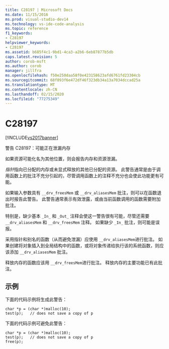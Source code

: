 ```yaml
---
title: C28197 | Microsoft Docs
ms.date: 11/15/2016
ms.prod: visual-studio-dev14
ms.technology: vs-ide-code-analysis
ms.topic: reference
f1_keywords:
- C28197
helpviewer_keywords:
- C28197
ms.assetid: b685f4c1-9bd1-4ca3-a2b6-6eb87877b5db
caps.latest.revision: 5
author: corob-msft
ms.author: corob
manager: jillfra
ms.openlocfilehash: f50e250daa58f0e423158623afd6761fd23304cb
ms.sourcegitcommit: 68f893f6e472df46f323db34a13a7034dccad25a
ms.translationtype: MT
ms.contentlocale: zh-CN
ms.lasthandoff: 02/15/2020
ms.locfileid: "77275349"
---
```

# <a name="c28197"></a>C28197
[!INCLUDE[vs2017banner](../includes/vs2017banner.md)]

警告 C28197：可能正在泄漏内存  
  
 如果资源可能化名为其他位置，则会报告内存和资源泄漏。  
  
 *指针*指向已分配的内存或未显式释放的其他已分配的资源。 此警告通常是由于调用函数上的批注不充分引起的，尽管调用函数上的注释不充分也会使此功能更有可能。  
  
 如果输入参数具有 `__drv_freesMem` 或 `__drv_aliasesMem` 批注，则可以在函数退出时报告此警告。 此警告通常表示有效泄露，或由当前函数调用的函数需要附加批注。  
  
 特别是，缺少基本 `_In_` 和 `_Out_` 注释会使这一警告很有可能，尽管还需要 `__drv_aliasesMem` 和 `__drv_freesMem` 注释。 如果缺少 `_In_` 批注，则可能是误报。  
  
 采用指针和别名的函数（从而避免泄漏）应使用 `__drv_aliasesMem`进行批注。 如果创建将对象插入到全局结构中的函数，或将对象传递给执行该的系统函数，则应该添加 `__drv_aliasesMem` 批注。  
  
 释放内存的函数应该用 `__drv_freesMem`进行批注。 释放内存的主要功能已有此批注。  
  
## <a name="example"></a>示例  
 下面的代码示例将生成此警告：  
  
```  
char *p = (char *)malloc(10);  
test(p);   // does not save a copy of p  
```  
  
 下面的代码示例可避免此警告：  
  
```  
char *p = (char *)malloc(10);  
test(p);   // does not save a copy of p  
free(p);  
```
